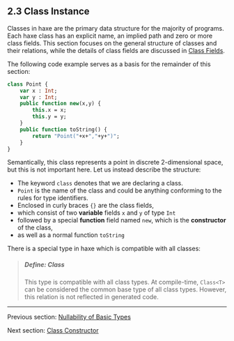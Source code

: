## 2.3 Class Instance

Classes in haxe are the primary data structure for the majority of programs. Each haxe class has an explicit name, an implied path and zero or more class fields. This section focuses on the general structure of classes and their relations, while the details of class fields are discussed in [Class Fields](4-Class_Fields.md).


The following code example serves as a basis for the remainder of this section:

```haxe
class Point {
	var x : Int;
	var y : Int;
	public function new(x,y) {
		this.x = x;
		this.y = y;
	}
	public function toString() {
		return "Point("+x+","+y+")";
	}
}
```
Semantically, this class represents a point in discrete 2-dimensional space, but this is not important here. Let us instead describe the structure:



* The keyword `class` denotes that we are declaring a class.
* `Point` is the name of the class and could be anything conforming to the rules for type identifiers.
* Enclosed in curly braces `{}` are the class fields,
* which consist of two **variable** fields `x` and `y` of type `Int`
* followed by a special **function** field named `new`, which is the **constructor** of the class,
* as well as a normal function `toString`


There is a special type in haxe which is compatible with all classes:

> ##### Define: Class<T>
>
> This type is compatible with all class types. At compile-time, `Class<T>` can be considered the common base type of all class types. However, this relation is not reflected in generated code.

---

Previous section: [Nullability of Basic Types](2.2-Nullability_of_Basic_Types.md)

Next section: [Class Constructor](2.3.1-Class_Constructor.md)
